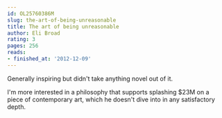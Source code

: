 ```yaml
---
id: OL25760386M
slug: the-art-of-being-unreasonable
title: The art of being unreasonable
author: Eli Broad
rating: 3
pages: 256
reads:
- finished_at: '2012-12-09'
---
```

Generally inspiring but didn't take anything novel out of it.

I'm more interested in a philosophy that supports splashing $23M on a piece of contemporary art, which he doesn't dive into in any satisfactory depth.
